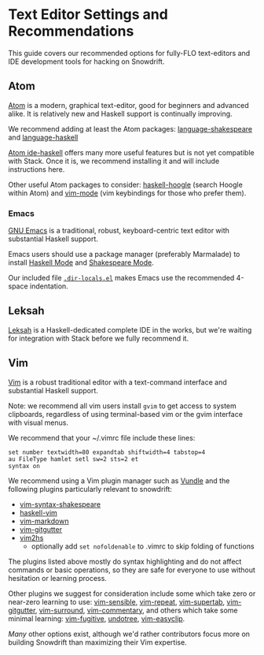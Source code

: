 # Text Editor Settings and Recommendations

This guide covers our recommended options for fully-FLO text-editors and IDE
development tools for hacking on Snowdrift.

## Atom

[Atom](https://atom.io/) is a modern, graphical text-editor, good for beginners
and advanced alike. It is relatively new and Haskell support is continually
improving.

We recommend adding at least the Atom packages:
[language-shakespeare](https://atom.io/packages/language-shakespeare) and
[language-haskell](https://atom.io/packages/language-haskell)

[Atom ide-haskell](https://atom.io/packages/ide-haskell) offers many more useful
features but is not yet compatible with Stack. Once it is, we recommend
installing it and will include instructions here.

Other useful Atom packages to consider:
[haskell-hoogle](https://atom.io/packages/haskell-hoogle) (search Hoogle within
Atom) and [vim-mode](https://atom.io/packages/vim-mode) (vim keybindings for
those who prefer them).

### Emacs

[GNU Emacs](https://www.gnu.org/software/emacs/) is a traditional, robust,
keyboard-centric text editor with substantial Haskell support.

Emacs users should use a package manager (preferably Marmalade) to install
[Haskell Mode](https://github.com/haskell/haskell-mode)
and
[Shakespeare Mode](https://github.com/CodyReichert/shakespeare-mode).

Our included file
[`.dir-locals.el`](https://www.gnu.org/software/emacs/manual/html_node/emacs/Directory-Variables.html)
makes Emacs use the recommended 4-space indentation.

## Leksah

[Leksah](http://leksah.org/) is a Haskell-dedicated complete IDE in the works,
but we're waiting for integration with Stack before we fully recommend it.

## Vim

[Vim](http://www.vim.org/) is a robust traditional editor with a text-command
interface and substantial Haskell support.

Note: we recommend all vim users install `gvim` to get access to system
clipboards, regardless of using terminal-based vim or the gvim interface with
visual menus.

We recommend that your ~/.vimrc file include these lines:

    set number textwidth=80 expandtab shiftwidth=4 tabstop=4
    au FileType hamlet setl sw=2 sts=2 et
    syntax on

We recommend using a Vim plugin manager such as
[Vundle](https://github.com/VundleVim/Vundle.vim)
and the following plugins particularly relevant to snowdrift:

* [vim-syntax-shakespeare](https://github.com/pbrisbin/vim-syntax-shakespeare)
* [haskell-vim](https://github.com/neovimhaskell/haskell-vim)
* [vim-markdown](https://github.com/plasticboy/vim-markdown)
* [vim-gitgutter](https://github.com/airblade/vim-gitgutter)
* [vim2hs](https://github.com/dag/vim2hs)
    * optionally add `set nofoldenable` to .vimrc to skip folding of functions

The plugins listed above mostly do syntax highlighting and do not affect
commands or basic operations, so they are safe for everyone to use without
hesitation or learning process.

Other plugins we suggest for consideration include some which take zero or
near-zero learning to use:
[vim-sensible](https://github.com/tpope/vim-sensible),
[vim-repeat](https://github.com/tpope/vim-repeat),
[vim-supertab](https://github.com/ervandew/supertab),
[vim-gitgutter](https://github.com/airblade/vim-gitgutter),
[vim-surround](https://github.com/tpope/vim-surround),
[vim-commentary](https://github.com/tpope/vim-commentary),
and others which take some minimal learning:
[vim-fugitive](https://github.com/tpope/vim-fugitive),
[undotree](https://github.com/mbbill/undotree),
[vim-easyclip](https://github.com/mbbill/undotree).

*Many* other options exist, although we'd rather contributors focus more on
building Snowdrift than maximizing their Vim expertise.
